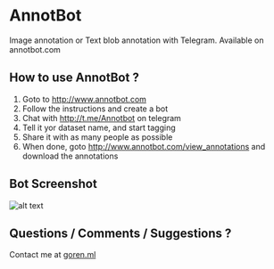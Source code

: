 # AnnotBot
Image annotation or Text blob annotation with Telegram.
Available on annotbot.com

## How to use AnnotBot ?
1. Goto to http://www.annotbot.com
1. Follow the instructions and create a bot
1. Chat with http://t.me/Annotbot on telegram
1. Tell it yor dataset name, and start tagging
1. Share it with as many people as possible
1. When done, goto http://www.annotbot.com/view_annotations and download the annotations

## Bot Screenshot
![alt text](https://github.com/urigoren/annotbot/blob/master/static/screenshot.png "Screenshot")

## Questions / Comments / Suggestions ?
Contact me at [goren.ml](http://www.goren4u.com)
